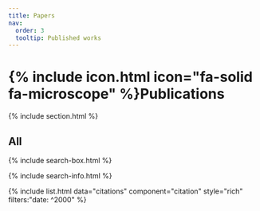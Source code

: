 ```yaml
---
title: Papers
nav:
  order: 3
  tooltip: Published works
---
```


# {% include icon.html icon="fa-solid fa-microscope" %}Publications

{% include section.html %}

 <!--## Featured
{% include list.html component="card" data="projects" filters="group: featured" %}--> 

## All

{% include search-box.html %}

{% include search-info.html %}

{% include list.html data="citations" component="citation" style="rich" filters:"date: ^2000" %}
